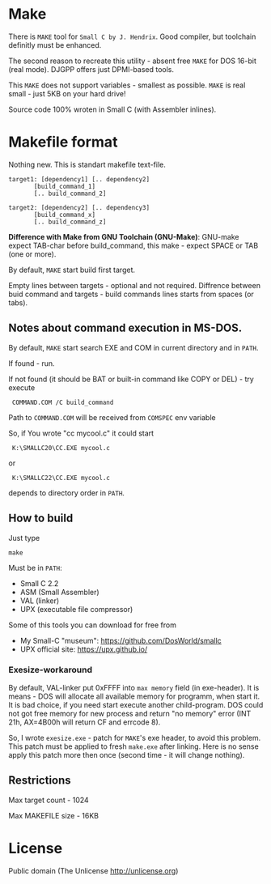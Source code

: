 # Make

There is `MAKE` tool for `Small C by J. Hendrix`.
Good compiler, but toolchain definitly must be enhanced.

The second reason to recreate this utility - absent free
`MAKE` for DOS 16-bit (real mode). DJGPP offers just DPMI-based
tools.

This `MAKE` does not support variables - smallest as possible.
`MAKE` is real small - just 5KB on your hard drive!

Source code 100% wroten in Small C (with Assembler inlines).

# Makefile format

Nothing new. This is standart makefile text-file.

    target1: [dependency1] [.. dependency2]
           [build_command_1]
           [.. build_command_2]

    target2: [dependency2] [.. dependency3]
           [build_command_x]
           [.. build_command_z]

**Difference with Make from GNU Toolchain (GNU-Make)**:
GNU-make expect TAB-char before build_command, this
make - expect SPACE or TAB (one or more).

By default, `MAKE` start build first target.

Empty lines between targets - optional and not required.
Diffrence between buid command and targets - build commands
lines starts from spaces (or tabs).

## Notes about command execution in MS-DOS.

By default, `MAKE` start search EXE and COM in current
directory and in `PATH`.

If found - run.

If not found (it should be BAT or built-in command like
COPY or DEL) - try execute

     COMMAND.COM /C build_command

Path to `COMMAND.COM` will be received from `COMSPEC` env variable


So, if You wrote "cc mycool.c" it could start

     K:\SMALLC20\CC.EXE mycool.c

or

     K:\SMALLC22\CC.EXE mycool.c

depends to directory order in `PATH`.

## How to build

Just type

    make

Must be in `PATH`:

* Small C 2.2
* ASM (Small Assembler)
* VAL (linker)
* UPX (executable file compressor)

Some of this tools you can download for free from

* My Small-C "museum": https://github.com/DosWorld/smallc
* UPX official site: https://upx.github.io/

### Exesize-workaround

By default, VAL-linker put 0xFFFF into `max memory` field (in exe-header).
It is means - DOS will allocate all available memory for programm, when
start it. It is bad choice, if you need start execute another child-program.
DOS could not got free memory for new process and return "no memory"
error (INT 21h, AX=4B00h will return CF and errcode 8).

So, I wrote `exesize.exe` - patch for `MAKE`'s exe header, to avoid this
problem. This patch must be applied to fresh `make.exe` after linking.
Here is no sense apply this patch more then once (second time - it will
change nothing).

## Restrictions

Max target count - 1024

Max MAKEFILE size - 16KB

# License

Public domain (The Unlicense http://unlicense.org)
